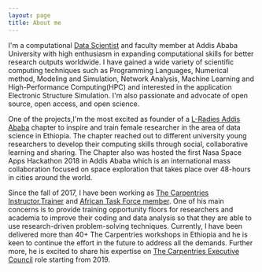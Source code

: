 ```yaml
---
layout: page
title: About me
---
```


I'm a computational [Data Scientist](https://datacamp.com/statement-of-accomplishment/track/2374f44a1929076ec438404f79d310f00918cc54) and faculty member at Addis Ababa University with high enthusiasm in expanding computational skills for better research outputs worldwide. I have gained a wide variety of scientific computing techniques such as Programming Languages, Numerical method, Modeling and Simulation,  Network Analysis, Machine Learning and High-Performance Computing(HPC) and interested in the application Electronic Structure Simulation. I'm also passionate and advocate of open source, open access, and open science.

One of the projects,I'm the most excited as founder of a [L-Radies Addis Ababa](https://www.meetup.com/rladies-addis-ababa/members/) chapter to inspire and train female researcher in the area of data science in Ethiopia. The chapter reached out to different university young researchers to develop their computing skills through social, collaborative learning and sharing. The Chapter also was hosted the first Nasa Space Apps Hackathon 2018 in Addis Ababa which is an international mass collaboration focused on space exploration that takes place over 48-hours in cities around the world.

Since the fall of 2017, I have been working as [The Carpentries](https://carpentries.org/trainers/) [Instructor](https://carpentries.org/instructors/),[Trainer](https://carpentries.org/trainers/) and [African Task Force member](https://docs.carpentries.org/topic_folders/regional_communities/african_task_force.html). One of his main concerns is to provide training opportunity floors for researchers and academia to improve their coding and data analysis so that they are able to use research-driven problem-solving techniques. Currently, I have been delivered more than 40+ The Carpentries workshops in Ethiopia and he is keen to continue the effort in the future to address all the demands. Further more, he is excited to share his expertise on [The Carpentries Executive Council](https://static.carpentries.org/governance/) role starting from 2019.
